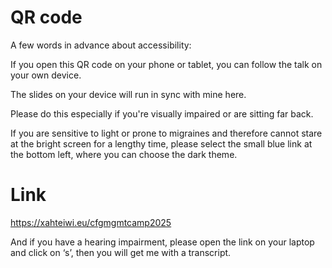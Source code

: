 <!-- .slide: data-background-image="images/qrcode.svg" data-background-size="contain" data-timing="60" -->
# QR code <!-- .element class="hidden" -->

<!-- Note -->
A few words in advance about accessibility:

If you open this QR code on your phone or tablet, you can follow the talk on your own device.

The slides on your device will run in sync with mine here.

Please do this especially if you're visually impaired or are sitting far back.

If you are sensitive to light or prone to migraines and therefore cannot stare at the bright screen for a lengthy time, please select the small blue link at the bottom left, where you can choose the dark theme.


# Link <!-- .element class="hidden" -->

<https://xahteiwi.eu/cfgmgmtcamp2025>

<!-- Note -->
And if you have a hearing impairment, please open the link on your laptop and click on ‘s’, then you will get me with a transcript.
